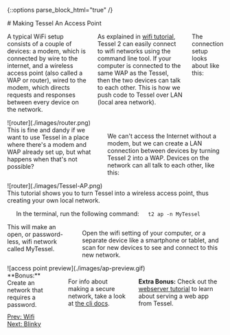 {::options parse_block_html="true" /}

<div class="row">
<div class="large-12 columns">
# Making Tessel An Access Point
</div>
<div class="small-12 columns">

A typical WiFi setup consists of a couple of devices: a modem, which is connected by wire to the internet, and a wireless access point (also called a WAP or router), wired to the modem, which directs requests and responses between every device on the network.

As explained in [wifi tutorial](/wifi.html), Tessel 2 can easily connect to wifi networks using the command line tool. If your computer is connected to the same WAP as the Tessel, then the two devices can talk to each other. This is how we push code to Tessel over LAN (local area network).

The connection setup looks about like this:

</div>
<div class="small-12 text-center columns">
![router](./images/router.png)
</div>
<div class="small-12 columns">
This is fine and dandy if we want to use Tessel in a place where there's a modem and WAP already set up, but what happens when that's not possible?

We can't access the Internet without a modem, but we can create a LAN connection between devices by turning Tessel 2 into a WAP. Devices on the network can all talk to each other, like this:

</div>
<div class="small-12 text-center columns">
![router](./images/Tessel-AP.png)
</div>
<div class="small-12 columns">
This tutorial shows you to turn Tessel into a wireless access point, thus creating your own local network.
</div>
</div>

<div class="row">
<div class="large-12 columns">

<hr>

In the terminal, run the following command:

`t2 ap -n MyTessel`

</div>

<div class="small-12 large-6 columns">
This will make an open, or password-less, wifi network called MyTessel. 

Open the wifi setting of your computer, or a separate device like a smartphone or tablet, and scan for new devices to see and connect to this new network.  
</div>

<div class="small-12 large-6 columns">
![access point preview](./images/ap-preview.gif)
</div>

<div class="small-12 columns">
**Bonus:** Create an network that requires a password.

For info about making a secure network, take a look at [the cli docs](https://tessel.io/docs/cli#usage).

**Extra Bonus:** Check out the [webserver tutorial](/webserver.html) to learn about serving a web app from Tessel.
</div>
</div>

<div class="greyBar"></div>

<div class="row">
<div class="large-6 columns left">
  <a href="wifi.html" class="bottomButton button">Prev: Wifi</a>
</div>

<div class="large-6 columns right">
  <a href="blinky.html" class= "bottomButton right button">Next: Blinky</a>
</div>
</div>
